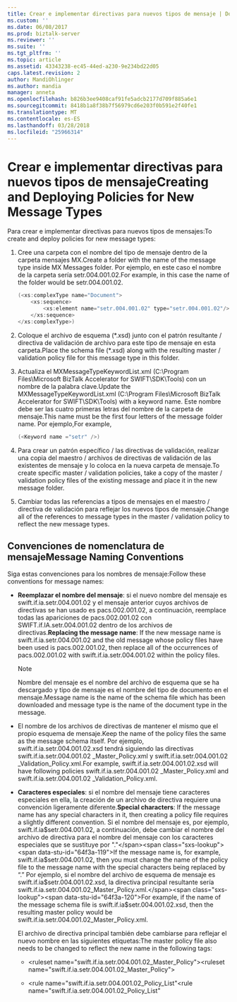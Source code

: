 ```yaml
---
title: Crear e implementar directivas para nuevos tipos de mensaje | Documentos de Microsoft
ms.custom: ''
ms.date: 06/08/2017
ms.prod: biztalk-server
ms.reviewer: ''
ms.suite: ''
ms.tgt_pltfrm: ''
ms.topic: article
ms.assetid: 43343238-ec45-44ed-a230-9e234bd22d05
caps.latest.revision: 2
author: MandiOhlinger
ms.author: mandia
manager: anneta
ms.openlocfilehash: b826b3ee9408caf91fe5adcb2177d709f885a6e1
ms.sourcegitcommit: 8418b1a8f38b7f56979cd6e203f0b591e2f40fe1
ms.translationtype: MT
ms.contentlocale: es-ES
ms.lasthandoff: 03/28/2018
ms.locfileid: "25966314"
---
```

# <a name="creating-and-deploying-policies-for-new-message-types"></a><span data-ttu-id="64f3a-102">Crear e implementar directivas para nuevos tipos de mensaje</span><span class="sxs-lookup"><span data-stu-id="64f3a-102">Creating and Deploying Policies for New Message Types</span></span>
<span data-ttu-id="64f3a-103">Para crear e implementar directivas para nuevos tipos de mensajes:</span><span class="sxs-lookup"><span data-stu-id="64f3a-103">To create and deploy policies for new message types:</span></span>  
  
1.  <span data-ttu-id="64f3a-104">Cree una carpeta con el nombre del tipo de mensaje dentro de la carpeta mensajes MX.</span><span class="sxs-lookup"><span data-stu-id="64f3a-104">Create a folder with the name of the message type inside MX Messages folder.</span></span> <span data-ttu-id="64f3a-105">Por ejemplo, en este caso el nombre de la carpeta sería setr.004.001.02.</span><span class="sxs-lookup"><span data-stu-id="64f3a-105">For example, in this case the name of the folder would be setr.004.001.02.</span></span>  
  
    ```csharp  
    (<xs:complexType name="Document">  
        <xs:sequence>  
            <xs:element name="setr.004.001.02" type="setr.004.001.02"/>  
        </xs:sequence>  
    </xs:complexType>)  
    ```  
  
2.  <span data-ttu-id="64f3a-106">Coloque el archivo de esquema (\*.xsd) junto con el patrón resultante / directiva de validación de archivo para este tipo de mensaje en esta carpeta.</span><span class="sxs-lookup"><span data-stu-id="64f3a-106">Place the schema file (\*.xsd) along with the resulting master / validation policy file for this message type in this folder.</span></span>  
  
3.  <span data-ttu-id="64f3a-107">Actualiza el MXMessageTypeKeywordList.xml (C:\Program Files\Microsoft BizTalk Accelerator for SWIFT\SDK\Tools) con un nombre de la palabra clave.</span><span class="sxs-lookup"><span data-stu-id="64f3a-107">Update the MXMessageTypeKeywordList.xml (C:\Program Files\Microsoft BizTalk Accelerator for SWIFT\SDK\Tools) with a keyword name.</span></span> <span data-ttu-id="64f3a-108">Este nombre debe ser las cuatro primeras letras del nombre de la carpeta de mensaje.</span><span class="sxs-lookup"><span data-stu-id="64f3a-108">This name must be the first four letters of the message folder name.</span></span> <span data-ttu-id="64f3a-109">Por ejemplo,</span><span class="sxs-lookup"><span data-stu-id="64f3a-109">For example,</span></span>  
  
    ```csharp  
    (<Keyword name ="setr" />)  
    ```  
  
4.  <span data-ttu-id="64f3a-110">Para crear un patrón específico / las directivas de validación, realizar una copia del maestro / archivos de directivas de validación de las existentes de mensaje y lo coloca en la nueva carpeta de mensaje.</span><span class="sxs-lookup"><span data-stu-id="64f3a-110">To create specific master / validation policies, take a copy of the master / validation policy files of the existing message and place it in the new message folder.</span></span>  
  
5.  <span data-ttu-id="64f3a-111">Cambiar todas las referencias a tipos de mensajes en el maestro / directiva de validación para reflejar los nuevos tipos de mensaje.</span><span class="sxs-lookup"><span data-stu-id="64f3a-111">Change all of the references to message types in the master / validation policy to reflect the new message types.</span></span>  
  
## <a name="message-naming-conventions"></a><span data-ttu-id="64f3a-112">Convenciones de nomenclatura de mensaje</span><span class="sxs-lookup"><span data-stu-id="64f3a-112">Message Naming Conventions</span></span>  
 <span data-ttu-id="64f3a-113">Siga estas convenciones para los nombres de mensaje:</span><span class="sxs-lookup"><span data-stu-id="64f3a-113">Follow these conventions for message names:</span></span>  
  
-   <span data-ttu-id="64f3a-114">**Reemplazar el nombre del mensaje**: si el nuevo nombre del mensaje es swift.if.ia.setr.004.001.02 y el mensaje anterior cuyos archivos de directivas se han usado es pacs.002.001.02, a continuación, reemplace todas las apariciones de pacs.002.001.02 con SWIFT.if.IA.setr.004.001.02 dentro de los archivos de directivas.</span><span class="sxs-lookup"><span data-stu-id="64f3a-114">**Replacing the message name**: If the new message name is swift.if.ia.setr.004.001.02 and the old message whose policy files have been used is pacs.002.001.02, then replace all of the occurrences of pacs.002.001.02 with swift.if.ia.setr.004.001.02 within the policy files.</span></span>  
  
    > [!NOTE]
    >  <span data-ttu-id="64f3a-115">Nombre del mensaje es el nombre del archivo de esquema que se ha descargado y tipo de mensaje es el nombre del tipo de documento en el mensaje.</span><span class="sxs-lookup"><span data-stu-id="64f3a-115">Message name is the name of the schema file which has been downloaded and message type is the name of the document type in the message.</span></span>  
  
-   <span data-ttu-id="64f3a-116">El nombre de los archivos de directivas de mantener el mismo que el propio esquema de mensaje.</span><span class="sxs-lookup"><span data-stu-id="64f3a-116">Keep the name of the policy files the same as the message schema itself.</span></span> <span data-ttu-id="64f3a-117">Por ejemplo, swift.if.ia.setr.004.001.02.xsd tendrá siguiendo las directivas swift.if.ia.setr.004.001.02 _Master_Policy.xml y swift.if.ia.setr.004.001.02 _Validation_Policy.xml.</span><span class="sxs-lookup"><span data-stu-id="64f3a-117">For example, swift.if.ia.setr.004.001.02.xsd will have following policies swift.if.ia.setr.004.001.02 _Master_Policy.xml and swift.if.ia.setr.004.001.02 _Validation_Policy.xml.</span></span>  
  
-   <span data-ttu-id="64f3a-118">**Caracteres especiales**: si el nombre del mensaje tiene caracteres especiales en ella, la creación de un archivo de directiva requiere una convención ligeramente diferente.</span><span class="sxs-lookup"><span data-stu-id="64f3a-118">**Special characters**: If the message name has any special characters in it, then creating a policy file requires a slightly different convention.</span></span> <span data-ttu-id="64f3a-119">Si el nombre del mensaje es, por ejemplo, swift.if.ia$setr.004.001.02, a continuación, debe cambiar el nombre del archivo de directiva para el nombre del mensaje con los caracteres especiales que se sustituye por "."</span><span class="sxs-lookup"><span data-stu-id="64f3a-119">If the message name is, for example, swift.if.ia$setr.004.001.02, then you must change the name of the policy file to the message name with the special characters being replaced by “.”</span></span> <span data-ttu-id="64f3a-120">Por ejemplo, si el nombre del archivo de esquema de mensaje es swift.if.ia$setr.004.001.02.xsd, la directiva principal resultante sería swift.if.ia.setr.004.001.02_Master_Policy.xml.</span><span class="sxs-lookup"><span data-stu-id="64f3a-120">For example, if the name of the message schema file is swift.if.ia$setr.004.001.02.xsd, then the resulting master policy would be swift.if.ia.setr.004.001.02_Master_Policy.xml.</span></span>  
  
     <span data-ttu-id="64f3a-121">El archivo de directiva principal también debe cambiarse para reflejar el nuevo nombre en las siguientes etiquetas:</span><span class="sxs-lookup"><span data-stu-id="64f3a-121">The master policy file also needs to be changed to reflect the new name in the following tags:</span></span>  
  
    -   <span data-ttu-id="64f3a-122">\<ruleset name="swift.if.ia.setr.004.001.02_Master_Policy"\></span><span class="sxs-lookup"><span data-stu-id="64f3a-122">\<ruleset name="swift.if.ia.setr.004.001.02_Master_Policy"\></span></span>  
  
    -   <span data-ttu-id="64f3a-123"><rule name="swift.if.ia.setr.004.001.02_Policy_List"</span><span class="sxs-lookup"><span data-stu-id="64f3a-123"><rule name="swift.if.ia.setr.004.001.02_Policy_List"</span></span>